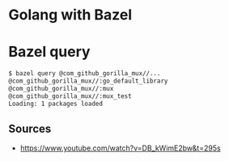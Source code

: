 # Golang with Bazel


# Bazel query
```bash
$ bazel query @com_github_gorilla_mux//...
@com_github_gorilla_mux//:go_default_library
@com_github_gorilla_mux//:mux
@com_github_gorilla_mux//:mux_test
Loading: 1 packages loaded
```

## Sources

* https://www.youtube.com/watch?v=DB_kWimE2bw&t=295s